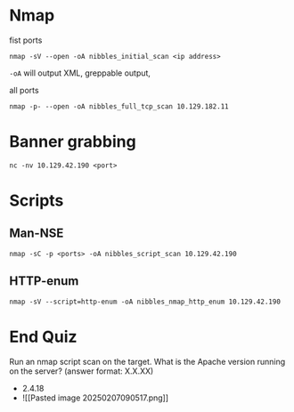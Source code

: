 # Nmap
fist ports
```pug
nmap -sV --open -oA nibbles_initial_scan <ip address>
```
`-oA` will output XML, greppable output, 

all ports
```pug
nmap -p- --open -oA nibbles_full_tcp_scan 10.129.182.11
```

# Banner grabbing
```pug
nc -nv 10.129.42.190 <port>
```

# Scripts
## Man-NSE
```pug
nmap -sC -p <ports> -oA nibbles_script_scan 10.129.42.190
```

## HTTP-enum
```pug
nmap -sV --script=http-enum -oA nibbles_nmap_http_enum 10.129.42.190 
```




# End Quiz
Run an nmap script scan on the target. What is the Apache version running on the server? (answer format: X.X.XX)
- 2.4.18
- ![[Pasted image 20250207090517.png]]
